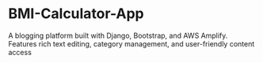 # BMI-Calculator-App
A blogging platform built with Django, Bootstrap, and AWS Amplify. Features rich text editing, category management, and user-friendly content access
